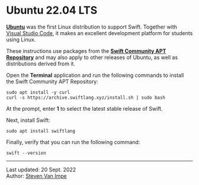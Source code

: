 # Ubuntu 22.04 LTS

[**Ubuntu**](https://ubuntu.com) was the first Linux distribution to support Swift. Together with [Visual Studio Code](../../editors/vscode-linux/README.md), it makes an excellent development platform for students using Linux.

These instructions use packages from the [**Swift Community APT Repository**](https://www.swiftlang.xyz) and may also apply to other releases of Ubuntu, as well as distributions derived from it.

Open the **Terminal** application and run the following commands to install the Swift Community APT Repository:

```
sudo apt install -y curl
curl -s https://archive.swiftlang.xyz/install.sh | sudo bash
```

At the prompt, enter **1** to select the latest stable release of Swift.

Next, install Swift:

```
sudo apt install swiftlang
```

Finally, verify that you can run the following command:

```
swift --version
```

---

Last updated: 20 Sept. 2022 \
Author: [Steven Van Impe](https://github.com/svanimpe)
